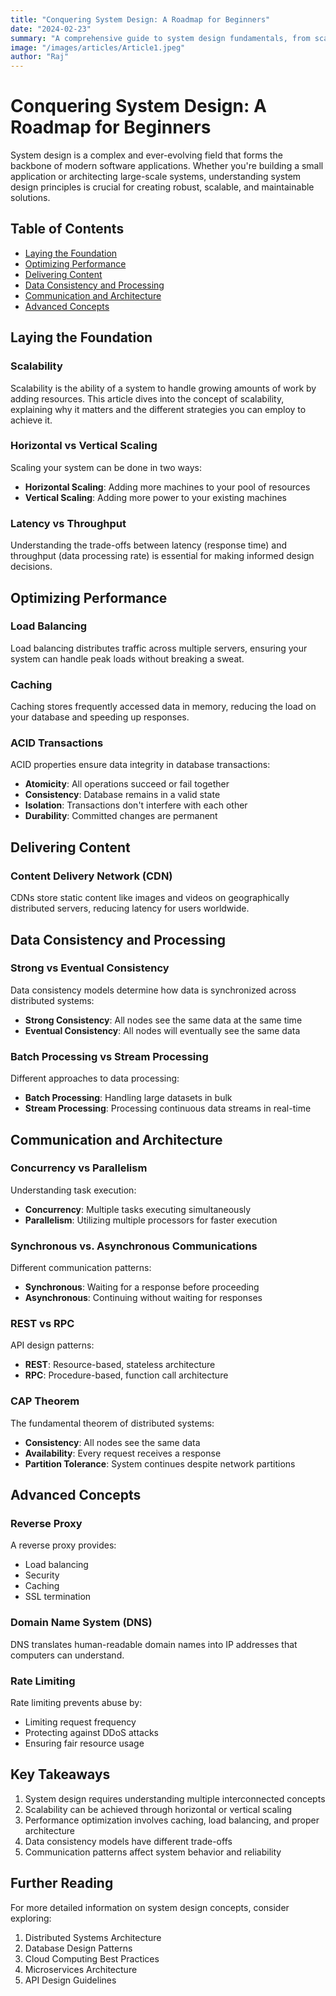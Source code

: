 ```yaml
---
title: "Conquering System Design: A Roadmap for Beginners"
date: "2024-02-23"
summary: "A comprehensive guide to system design fundamentals, from scalability to advanced concepts, with curated resources for deeper learning"
image: "/images/articles/Article1.jpeg"
author: "Raj"
---
```


# Conquering System Design: A Roadmap for Beginners

System design is a complex and ever-evolving field that forms the backbone of modern software applications. Whether you're building a small application or architecting large-scale systems, understanding system design principles is crucial for creating robust, scalable, and maintainable solutions.

## Table of Contents
* [Laying the Foundation](#laying-the-foundation)
* [Optimizing Performance](#optimizing-performance)
* [Delivering Content](#delivering-content)
* [Data Consistency and Processing](#data-consistency-and-processing)
* [Communication and Architecture](#communication-and-architecture)
* [Advanced Concepts](#advanced-concepts)

## Laying the Foundation

### Scalability
Scalability is the ability of a system to handle growing amounts of work by adding resources. This article dives into the concept of scalability, explaining why it matters and the different strategies you can employ to achieve it.

### Horizontal vs Vertical Scaling
Scaling your system can be done in two ways:
* **Horizontal Scaling**: Adding more machines to your pool of resources
* **Vertical Scaling**: Adding more power to your existing machines

### Latency vs Throughput
Understanding the trade-offs between latency (response time) and throughput (data processing rate) is essential for making informed design decisions.

## Optimizing Performance

### Load Balancing
Load balancing distributes traffic across multiple servers, ensuring your system can handle peak loads without breaking a sweat.

### Caching
Caching stores frequently accessed data in memory, reducing the load on your database and speeding up responses.

### ACID Transactions
ACID properties ensure data integrity in database transactions:
* **Atomicity**: All operations succeed or fail together
* **Consistency**: Database remains in a valid state
* **Isolation**: Transactions don't interfere with each other
* **Durability**: Committed changes are permanent

## Delivering Content

### Content Delivery Network (CDN)
CDNs store static content like images and videos on geographically distributed servers, reducing latency for users worldwide.

## Data Consistency and Processing

### Strong vs Eventual Consistency
Data consistency models determine how data is synchronized across distributed systems:
* **Strong Consistency**: All nodes see the same data at the same time
* **Eventual Consistency**: All nodes will eventually see the same data

### Batch Processing vs Stream Processing
Different approaches to data processing:
* **Batch Processing**: Handling large datasets in bulk
* **Stream Processing**: Processing continuous data streams in real-time

## Communication and Architecture

### Concurrency vs Parallelism
Understanding task execution:
* **Concurrency**: Multiple tasks executing simultaneously
* **Parallelism**: Utilizing multiple processors for faster execution

### Synchronous vs. Asynchronous Communications
Different communication patterns:
* **Synchronous**: Waiting for a response before proceeding
* **Asynchronous**: Continuing without waiting for responses

### REST vs RPC
API design patterns:
* **REST**: Resource-based, stateless architecture
* **RPC**: Procedure-based, function call architecture

### CAP Theorem
The fundamental theorem of distributed systems:
* **Consistency**: All nodes see the same data
* **Availability**: Every request receives a response
* **Partition Tolerance**: System continues despite network partitions

## Advanced Concepts

### Reverse Proxy
A reverse proxy provides:
* Load balancing
* Security
* Caching
* SSL termination

### Domain Name System (DNS)
DNS translates human-readable domain names into IP addresses that computers can understand.

### Rate Limiting
Rate limiting prevents abuse by:
* Limiting request frequency
* Protecting against DDoS attacks
* Ensuring fair resource usage

## Key Takeaways

1. System design requires understanding multiple interconnected concepts
2. Scalability can be achieved through horizontal or vertical scaling
3. Performance optimization involves caching, load balancing, and proper architecture
4. Data consistency models have different trade-offs
5. Communication patterns affect system behavior and reliability

## Further Reading

For more detailed information on system design concepts, consider exploring:
1. Distributed Systems Architecture
2. Database Design Patterns
3. Cloud Computing Best Practices
4. Microservices Architecture
5. API Design Guidelines 